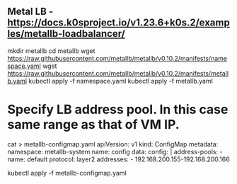 ## Metal LB - https://docs.k0sproject.io/v1.23.6+k0s.2/examples/metallb-loadbalancer/
mkdir metallb
cd metallb
wget https://raw.githubusercontent.com/metallb/metallb/v0.10.2/manifests/namespace.yaml
wget https://raw.githubusercontent.com/metallb/metallb/v0.10.2/manifests/metallb.yaml
kubectl apply -f namespace.yaml
kubectl apply -f metallb.yaml

# Specify LB address pool. In this case same range as that of VM IP.

cat > metallb-configmap.yaml
apiVersion: v1
kind: ConfigMap
metadata:
  namespace: metallb-system
  name: config
data:
  config: |
    address-pools:
    - name: default
      protocol: layer2
      addresses:
      - 192.168.200.155-192.168.200.166

kubectl apply -f metallb-configmap.yaml
